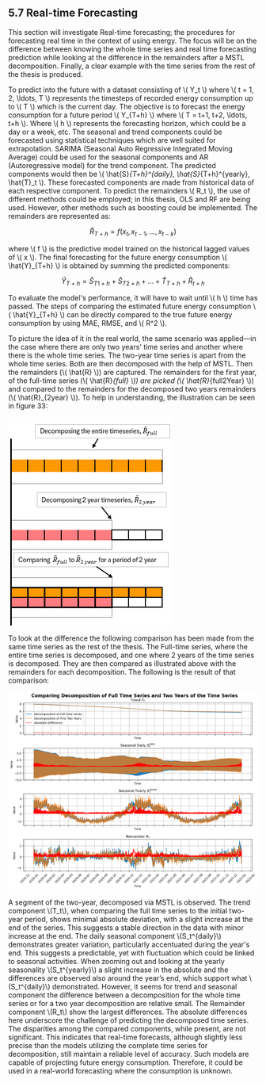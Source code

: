 <div>
  <script type="text/x-mathjax-config">
    MathJax = {
      tex: {
        inlineMath: [['$','$'], ['\\(','\\)']],
        displayMath: [['$$','$$'], ['\\[','\\]']]
      }
    };
  </script>
  <script type="text/javascript" id="MathJax-script" async
    src="https://cdn.jsdelivr.net/npm/mathjax@3/es5/tex-mml-chtml.js">
  </script>
</div>

## 5.7 Real-time Forecasting

This section will investigate Real-time forecasting; the procedures for forecasting real time in the context of using energy. The focus will be on the difference between knowing the whole time series and real time forecasting prediction while looking at the difference in the remainders after a MSTL decomposition. Finally, a clear example with the time series from the rest of the thesis is produced.

To predict into the future with a dataset consisting of \\( Y_t \\) where \\( t = 1, 2, \ldots, T \\) represents the timesteps of recorded energy consumption up to \\( T \\) which is the current day. The objective is to forecast the energy consumption for a future period \\( Y_{T+h} \\) where \\( T = t+1, t+2, \ldots, t+h \\). Where \\( h \\) represents the forecasting horizon, which could be a day or a week, etc. The seasonal and trend components could be forecasted using statistical techniques which are well suited for extrapolation. SARIMA (Seasonal Auto Regressive Integrated Moving Average) could be used for the seasonal components and AR (Autoregressive model) for the trend component. The predicted components would then be \\( \hat{S}_{T+h}^{daily}, \hat{S}_{T+h}^{yearly}, \hat{T}_t \\). These forecasted components are made from historical data of each respective component. To predict the remainders \\( R_t \\), the use of different methods could be employed; in this thesis, OLS and RF are being used. However, other methods such as boosting could be implemented. The remainders are represented as:

$$ \hat{R}_{T+h} = f(x_t, x_{t-1}, \ldots, x_{t-k}) $$

where \\( f \\) is the predictive model trained on the historical lagged values of \\( x \\). The final forecasting for the future energy consumption \\( \hat{Y}_{T+h} \\) is obtained by summing the predicted components:

$$ \hat{Y}_{T+h} = \hat{S}_{T1+h} + \hat{S}_{T2+h} + \ldots + \hat{T}_{T+h} + \hat{R}_{t+h} $$

To evaluate the model's performance, it will have to wait until \\( h \\) time has passed. The steps of comparing the estimated future energy consumption \\( \hat{Y}_{T+h} \\) can be directly compared to the true future energy consumption by using MAE, RMSE, and \\( R^2 \\).

To picture the idea of it in the real world, the same scenario was applied—in the case where there are only two years' time series and another where there is the whole time series. The two-year time series is apart from the whole time series. Both are then decomposed with the help of MSTL. Then the remainders (\\( \hat{R} \\)) are captured. The remainders for the first year, of the full-time series (\\( \hat{R}_{full} \\)) are picked (\\( \hat{R}_{full2Year} \\)) and compared to the remainders for the decomposed two years remainders (\\( \hat{R}_{2year} \\)). To help in understanding, the illustration can be seen in figure 33:

![png](mstl.png)

To look at the difference the following comparison has been made from the same time series as the rest of the thesis. The Full-time series, where the entire time series is decomposed, and one where 2 years of the time series is decomposed. They are then compared as illustrated above with the remainders for each decomposition. The following is the result of that comparison:

![image.png](mstlcompare.png)

A segment of the two-year, decomposed via MSTL is observed. The trend component \\(T_t\\), when comparing the full time series to the initial two-year period, shows minimal absolute deviation, with a slight increase at the end of the series. This suggests a stable direction in the data with minor increase at the end. The daily seasonal component \\(S_t^{daily}\\) demonstrates greater variation, particularly accentuated during the year's end. This suggests a predictable, yet with fluctuation which could be linked to seasonal activities. When zooming out and looking at the yearly seasonality \\(S_t^{yearly}\\) a slight increase in the absolute and the differences are observed also around the year’s end, which support what \\(S_t^{daily}\\) demonstrated. However, it seems for trend and seasonal component the difference between a decomposition for the whole time series or for a two year decomposition are relative small. The Remainder component \\(R_t\\) show the largest differences. The absolute differences here underscore the challenge of predicting the decomposed time series. The disparities among the compared components, while present, are not significant. This indicates that real-time forecasts, although slightly less precise than the models utilizing the complete time series for decomposition, still maintain a reliable level of accuracy. Such models are capable of projecting future energy consumption. Therefore, it could be used in a real-world forecasting where the consumption is unknown.


```python

```

